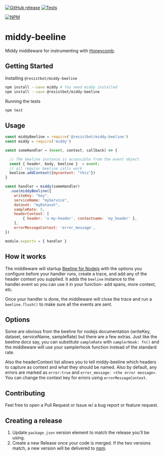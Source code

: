[![GitHub release](https://img.shields.io/github/release/resistbot/middy-beeline?include_prereleases=&sort=semver)](https://github.com/resistbot/middy-beeline/releases/) [![Tests](https://github.com/resistbot/middy-beeline/workflows/Tests/badge.svg)](https://github.com/resistbot/middy-beeline/actions?query=workflow:"Tests")

[![NPM](https://nodei.co/npm/@resistbot/middy-beeline.png?compact=true)](https://npmjs.org/package/@resistbot/middy-beeline)

# middy-beeline

Middy middleware for instrumenting with [Honeycomb](https://honeycomb.io).

## Getting Started

Installing `@resistbot/middy-beeline`

```bash
npm install --save middy # You need middy installed
npm install --save @resistbot/middy-beeline
```

Running the tests

```bash
npm test
```

## Usage

```javascript
const middyBeeline = require('@resistbot/middy-beeline')
const middy = require('middy')

const someHandler = (event, context, callback) => {

  // The beeline instance is accessible from the event object
  const { header, body, beeline }  = event;
  // all regular beeline calls work
  beeline.addContext({mycontext: "this"})
}

const handler = middy(someHandler)
  .use(middyBeeline({
    writeKey: "key",
    serviceName: "myService",
    dataset: "myDataset",
    sampleRate: 5,
    headerContext: [
        { header: 'x-my-header', contextname: 'my_header' },
    ],
    errorMessageContext: 'error_message',
})

module.exports = { handler }
```

## How it works

The middleware will startup [Beeline for Nodejs](https://docs.honeycomb.io/getting-data-in/javascript/beeline-nodejs) with the options you configure before your handler runs, create a trace, and add any of the header context you supplied. It adds the `beeline` instance to the handler.event so you can use it in your function- add spans, more context, etc.

Once your handler is done, the middleware will close the trace and run a `beeline.flush()` to make sure all the events are sent.

## Options

Some are obvious from the beeline for nodejs documentation (writeKey, dataset, serviceName, sampleRate) but there are a few extras. Just like the beeline docs say, you can substitute `sampleRate` with `samplerHook: fn()` and the middleware will use your samplerhook function instead of the standard rate.

Also the headerContext list allows you to tell middy-beeline which headers to capture as context and what they should be named. Also by default, any errors are marked as `error:true` and `error_message: <the error message>`. You can change the context key for errors using `errorMessageContext`.

## Contributing

Feel free to open a Pull Request or Issue w/ a bug report or feature request.

## Creating a release

1. Update `package.json` version element to match the release you'll be using.
1. Create a new Release once your code is merged. If the two versions match, a new version will be delivered to [npm](https://www.npmjs.com/package/@resistbot/middy-beeline).
